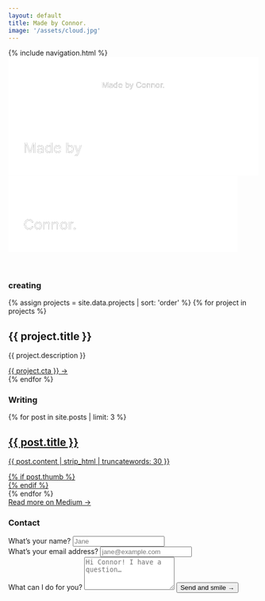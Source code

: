 ```yaml
---
layout: default
title: Made by Connor.
image: '/assets/cloud.jpg'
---
```


<nav>
  {% include navigation.html %}
</nav> 
<header>
  <div class="header" style="background-image: url('{{ site.baseurl }}{{ page.image }}')">
    <svg class="header-large" viewBox="0 0 450 75">
      <defs>
        <g id="text-large">
          <text class="header-text" text-anchor="middle" x="225" y="55">Made by Connor.</text>
        </g>
        <mask id="mask-large" x="0" y="0" width="450" height="75">
          <rect x="0" y="0" width="450" height="75" fill="#fff"/>
          <use xlink:href="#text-large" />
        </mask>
      </defs>
      <rect x="0" y="0" width="450" height="75" mask="url(#mask-large)" fill="white" fill-opacity="1"/>
      <use xlink:href="#text-large" mask="url(#mask-large)" />
    </svg>
    <svg class="header-small" viewBox="0 0 245 150">
      <defs>
        <g id="text-top">
          <text class="header-text" x="15" y="53">Made by</text>
        </g>
        <mask id="mask-top" x="0" y="0" width="245" height="75" maskUnits="userSpaceOnUse">
          <rect x="0" y="0" width="245" height="75" fill="#fff"/>
          <use xlink:href="#text-top" />
        </mask>
        <g id="text-bottom">
          <text class="header-text" x="15" y="128">Connor.</text>
        </g>
        <mask id="mask-bottom" x="0" y="75" width="225" height="75" maskUnits="userSpaceOnUse">
          <rect x="0" y="75" width="225" height="75" fill="#fff"/>
          <use xlink:href="#text-bottom" />
        </mask>
      </defs>
      <rect x="0" y="0" width="245" height="75" mask="url(#mask-top)" fill="white" fill-opacity="1"/>
      <use xlink:href="#text-top" mask="url(#mask-top)" />
      <rect x="0" y="75" width="225" height="75" mask="url(#mask-bottom)" fill="white" fill-opacity="1"/>
      <use xlink:href="#text-bottom" mask="url(#mask-bottom)" />
    </svg>
  </div>
</header>

<!-- <section id="about" class="section">
  <h3 class="section-title">About</h3>
  <article>
    <h1 class="section-header">I love people who love making things… and sushi!</h1>
    <h4 class="section-body large">{{ site.tagline }}</h4>
    <a class="section-link" href="/process">Learn about my work process →</a>
  </article>
</section> -->

<section id="creating" class="section">
  <h3 class="section-title">creating</h3>
  <div class="section-creating">
    {% assign projects = site.data.projects | sort: 'order' %}
    {% for project in projects %}
      <div class="section-project">
        <h2 class="section-header">{{ project.title }}</h2>
        <p class="section-body">{{ project.description }}</p>
        <a href="{{ project.url }}" class="section-link" target="_blank">{{ project.cta }} →</a>
      </div>
    {% endfor %}
  </div>
</section>

<section id="writing" class="section">
  <h3 class="section-title">Writing</h3>
  <div class="section-writing">
    {% for post in site.posts | limit: 3 %}
    <article>
      <a href="{{ post.medium }}" class="post-link" target="_blank">
        <h2 class="section-header post-header">{{ post.title }}</h2>
        <div class="section-post">
          <p class="section-body post-body">{{ post.content | strip_html | truncatewords: 30 }}</p>
          {% if post.thumb %}
          <div class="post-image" style="background-image: url('{{ site.baseurl }}{{ post.thumb }}')"></div>
          {% endif %}
        </div>
      </a>
    </article>
    {% endfor %}
  </div>
  <a href="https://blog.connorbaer.io/" class="section-link post-medium" target="_blank">Read more on Medium →</a>
</section>

<section id="contact" class="section">
  <h3 class="section-title">Contact</h3>
  <form action="//formspree.io/hello@connorbaer.io" method="POST">
    <div class="section-inputs">
      <div class="section-input">
        <label for="name">What’s your name?</label>
        <input type="text" name="name" placeholder="Jane" required>
      </div>
      <div class="section-input">
        <label for="_replyto">What’s your email address?</label>
        <input type="email" name="_replyto" placeholder="jane@example.com" required pattern="[^ @]*@[^ @]*\.[a-zA-Z]{2,}">
      </div>
    </div>
    <label for="message">What can I do for you?</label>
    <textarea rows="4" name="message" placeholder="Hi Connor! I have a question…" required></textarea>
    <input type="hidden" name="_subject" value="Someone wants to say hello" />
    <input type="hidden" name="_next" value="//connorbaer.io/success/" />
    <input type="text" name="_gotcha" style="display:none" />
    <button class="section-link button" type="submit">Send and smile →</button>
  </form>
</section>